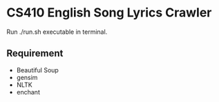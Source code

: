 CS410 English Song Lyrics Crawler
===

Run ./run.sh executable in terminal. 

Requirement
---
- Beautiful Soup
- gensim
- NLTK
- enchant

